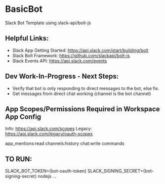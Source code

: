 # BasicBot

Slack Bot Template using slack-api/bolt-js

## Helpful Links:
- Slack App Getting Started: https://api.slack.com/start/building/bolt
- Slack Bolt Framework: https://github.com/slackapi/bolt-js
- Slack Events API: https://api.slack.com/events

## Dev Work-In-Progress - Next Steps:

- Verify that bot is only responding to direct messages to the bot, else fix.
- Get messages from direct chat working (channel is the bot channel)

## App Scopes/Permissions Required in Workspace App Config
Info: https://api.slack.com/scopes
Legacy: https://api.slack.com/legacy/oauth-scopes

app_mentions:read
channels:history
chat:write
commands

## TO RUN:
SLACK_BOT_TOKEN={bot-oauth-token}
SLACK_SIGNING_SECRET={bot-signing-secret}
nodejs ...